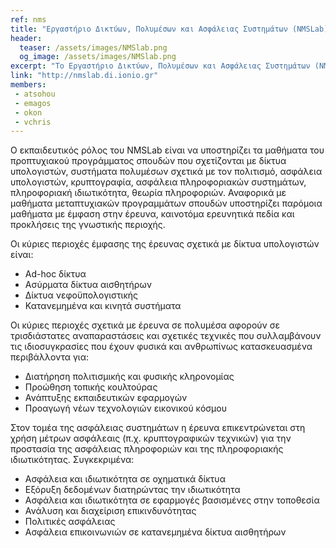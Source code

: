 ```yaml
---
ref: nms
title: "Εργαστήριο Δικτύων, Πολυμέσων και Ασφάλειας Συστημάτων (NMSLab)"
header:
  teaser: /assets/images/NMSlab.png
  og_image: /assets/images/NMSlab.png
excerpt: "Το Εργαστήριο Δικτύων, Πολυμέσων και Ασφάλειας Συστημάτων (NMSLab) υποστηρίζει τις εκπαιδευτικές και ερευνητικές ανάγκες του Τμήματος Πληροφορικής, καθώς και άλλων Τμημάτων του Ιονίου Πανεπιστημίου, σχετικά με τις γνωστικές περιοχές δίκτυα υπολογιστών, πολυμέσα και ασφάλεια πληροφοριών."
link: "http://nmslab.di.ionio.gr"
members:
 - atsohou
 - emagos
 - okon
 - vchris
---
```


Ο εκπαιδευτικός ρόλος του NMSLab είναι να υποστηρίζει τα μαθήματα του προπτυχιακού προγράμματος σπουδών που σχετίζονται με δίκτυα υπολογιστών, συστήματα πολυμέσων σχετικά με τον πολιτισμό, ασφάλεια υπολογιστών, κρυπτογραφία, ασφάλεια πληροφοριακών συστημάτων, πληροφοριακή ιδιωτικότητα, θεωρία πληροφοριών. Αναφορικά με μαθήματα μεταπτυχιακών προγραμμάτων σπουδών υποστηρίζει παρόμοια μαθήματα με έμφαση στην έρευνα, καινοτόμα ερευνητικά πεδία και προκλήσεις της γνωστικής περιοχής.

Οι κύριες περιοχές έμφασης της έρευνας σχετικά με δίκτυα υπολογιστών είναι:

- Ad-hoc δίκτυα
- Ασύρματα δίκτυα αισθητήρων
- Δίκτυα νεφοϋπολογιστικής
- Κατανεμημένα και κινητά συστήματα

Οι κύριες περιοχές σχετικά με έρευνα σε πολυμέσα αφορούν σε τρισδιάστατες αναπαραστάσεις και σχετικές τεχνικές που συλλαμβάνουν τις ιδιοσυγκρασίες που έχουν φυσικά και ανθρωπίνως κατασκευασμένα περιβάλλοντα για:

- Διατήρηση πολιτισμικής και φυσικής κληρονομίας
- Προώθηση τοπικής κουλτούρας
- Ανάπτυξης εκπαιδευτικών εφαρμογών
- Προαγωγή νέων τεχνολογιών εικονικού κόσμου

Στον τομέα της ασφάλειας συστημάτων η έρευνα επικεντρώνεται στη χρήση μέτρων ασφάλεαις (π.χ. κρυπτογραφικών τεχνικών) για την προστασία της 
ασφάλειας πληροφοριών και της πληροφοριακής ιδιωτικότητας. Συγκεκριμένα:

- Ασφάλεια και ιδιωτικότητα σε οχηματικά δίκτυα
- Εξόρυξη δεδομένων διατηρώντας την ιδιωτικότητα
- Ασφάλεια και ιδιωτικότητα σε εφαρμογές βασισμένες στην τοποθεσία
- Ανάλυση και διαχείριση επικινδυνότητας
- Πολιτικές ασφάλειας
- Ασφάλεια επικοινωνιών σε κατανεμημένα δίκτυα αισθητήρων
